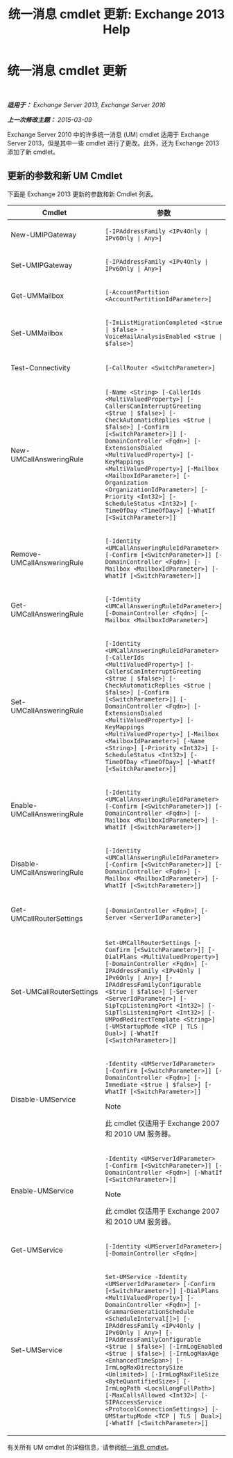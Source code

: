 ﻿---
title: '统一消息 cmdlet 更新: Exchange 2013 Help'
TOCTitle: 统一消息 cmdlet 更新
ms:assetid: a42c6643-67ed-4003-854a-ac1d66efb965
ms:mtpsurl: https://technet.microsoft.com/zh-cn/library/JJ150557(v=EXCHG.150)
ms:contentKeyID: 50491333
ms.date: 05/21/2018
mtps_version: v=EXCHG.150
ms.translationtype: MT
---

# 统一消息 cmdlet 更新

 

_**适用于：** Exchange Server 2013, Exchange Server 2016_

_**上一次修改主题：** 2015-03-09_

Exchange Server 2010 中的许多统一消息 (UM) cmdlet 适用于 Exchange Server 2013，但是其中一些 cmdlet 进行了更改。此外，还为 Exchange 2013 添加了新 cmdlet。

## 更新的参数和新 UM Cmdlet

下面是 Exchange 2013 更新的参数和新 Cmdlet 列表。


<table>
<colgroup>
<col style="width: 50%" />
<col style="width: 50%" />
</colgroup>
<thead>
<tr class="header">
<th>Cmdlet</th>
<th>参数</th>
</tr>
</thead>
<tbody>
<tr class="odd">
<td><p>New-UMIPGateway</p></td>
<td><p><code>[-IPAddressFamily &lt;IPv4Only | IPv6Only | Any&gt;]</code></p></td>
</tr>
<tr class="even">
<td><p>Set-UMIPGateway</p></td>
<td><p><code>[-IPAddressFamily &lt;IPv4Only | IPv6Only | Any&gt;]</code></p></td>
</tr>
<tr class="odd">
<td><p>Get-UMMailbox</p></td>
<td><p><code>[-AccountPartition &lt;AccountPartitionIdParameter&gt;]</code></p></td>
</tr>
<tr class="even">
<td><p>Set-UMMailbox</p></td>
<td><p><code>[-ImListMigrationCompleted &lt;$true | $false&gt; -VoiceMailAnalysisEnabled &lt;$true | $false&gt;]</code></p></td>
</tr>
<tr class="odd">
<td><p>Test-Connectivity</p></td>
<td><p><code>[-CallRouter &lt;SwitchParameter&gt;]</code></p></td>
</tr>
<tr class="even">
<td><p>New-UMCallAnsweringRule</p></td>
<td><p><code>[-Name &lt;String&gt; [-CallerIds &lt;MultiValuedProperty&gt;] [-CallersCanInterruptGreeting &lt;$true | $false&gt;] [-CheckAutomaticReplies &lt;$true | $false&gt;] [-Confirm [&lt;SwitchParameter&gt;]] [-DomainController &lt;Fqdn&gt;] [-ExtensionsDialed &lt;MultiValuedProperty&gt;] [-KeyMappings &lt;MultiValuedProperty&gt;] [-Mailbox &lt;MailboxIdParameter&gt;] [-Organization &lt;OrganizationIdParameter&gt;] [-Priority &lt;Int32&gt;] [-ScheduleStatus &lt;Int32&gt;] [-TimeOfDay &lt;TimeOfDay&gt;] [-WhatIf [&lt;SwitchParameter&gt;]]</code></p></td>
</tr>
<tr class="odd">
<td><p>Remove-UMCallAnsweringRule</p></td>
<td><p><code>[-Identity &lt;UMCallAnsweringRuleIdParameter&gt; [-Confirm [&lt;SwitchParameter&gt;]] [-DomainController &lt;Fqdn&gt;] [-Mailbox &lt;MailboxIdParameter&gt;] [-WhatIf [&lt;SwitchParameter&gt;]]</code></p></td>
</tr>
<tr class="even">
<td><p>Get-UMCallAnsweringRule</p></td>
<td><p><code>[-Identity &lt;UMCallAnsweringRuleIdParameter&gt;] [-DomainController &lt;Fqdn&gt;] [-Mailbox &lt;MailboxIdParameter&gt;]</code></p></td>
</tr>
<tr class="odd">
<td><p>Set-UMCallAnsweringRule</p></td>
<td><p><code>[-Identity &lt;UMCallAnsweringRuleIdParameter&gt; [-CallerIds &lt;MultiValuedProperty&gt;] [-CallersCanInterruptGreeting &lt;$true | $false&gt;] [-CheckAutomaticReplies &lt;$true | $false&gt;] [-Confirm [&lt;SwitchParameter&gt;]] [-DomainController &lt;Fqdn&gt;] [-ExtensionsDialed &lt;MultiValuedProperty&gt;] [-KeyMappings &lt;MultiValuedProperty&gt;] [-Mailbox &lt;MailboxIdParameter&gt;] [-Name &lt;String&gt;] [-Priority &lt;Int32&gt;] [-ScheduleStatus &lt;Int32&gt;] [-TimeOfDay &lt;TimeOfDay&gt;] [-WhatIf [&lt;SwitchParameter&gt;]]</code></p></td>
</tr>
<tr class="even">
<td><p>Enable-UMCallAnsweringRule</p></td>
<td><p><code>[-Identity &lt;UMCallAnsweringRuleIdParameter&gt; [-Confirm [&lt;SwitchParameter&gt;]] [-DomainController &lt;Fqdn&gt;] [-Mailbox &lt;MailboxIdParameter&gt;] [-WhatIf [&lt;SwitchParameter&gt;]]</code></p></td>
</tr>
<tr class="odd">
<td><p>Disable-UMCallAnsweringRule</p></td>
<td><p><code>[-Identity &lt;UMCallAnsweringRuleIdParameter&gt; [-Confirm [&lt;SwitchParameter&gt;]] [-DomainController &lt;Fqdn&gt;] [-Mailbox &lt;MailboxIdParameter&gt;] [-WhatIf [&lt;SwitchParameter&gt;]]</code></p></td>
</tr>
<tr class="even">
<td><p>Get-UMCallRouterSettings</p></td>
<td><p><code>[-DomainController &lt;Fqdn&gt;] [-Server &lt;ServerIdParameter&gt;]</code></p></td>
</tr>
<tr class="odd">
<td><p>Set-UMCallRouterSettings</p></td>
<td><p><code>Set-UMCallRouterSettings [-Confirm [&lt;SwitchParameter&gt;]] [-DialPlans &lt;MultiValuedProperty&gt;] [-DomainController &lt;Fqdn&gt;] [-IPAddressFamily &lt;IPv4Only | IPv6Only | Any&gt;] [-IPAddressFamilyConfigurable &lt;$true | $false&gt;] [-Server &lt;ServerIdParameter&gt;] [-SipTcpListeningPort &lt;Int32&gt;] [-SipTlsListeningPort &lt;Int32&gt;] [-UMPodRedirectTemplate &lt;String&gt;] [-UMStartupMode &lt;TCP | TLS | Dual&gt;] [-WhatIf [&lt;SwitchParameter&gt;]]</code></p></td>
</tr>
<tr class="even">
<td><p>Disable-UMService</p></td>
<td><p><code>-Identity &lt;UMServerIdParameter&gt; [-Confirm [&lt;SwitchParameter&gt;]] [-DomainController &lt;Fqdn&gt;] [-Immediate &lt;$true | $false&gt;] [-WhatIf [&lt;SwitchParameter&gt;]]</code></p>

> [!NOTE]
> 此 cmdlet 仅适用于 Exchange 2007 和 2010 UM 服务器。

</td>
</tr>
<tr class="odd">
<td><p>Enable-UMService</p></td>
<td><p><code>-Identity &lt;UMServerIdParameter&gt; [-Confirm [&lt;SwitchParameter&gt;]] [-DomainController &lt;Fqdn&gt;] [-WhatIf [&lt;SwitchParameter&gt;]]</code></p>

> [!NOTE]
> 此 cmdlet 仅适用于 Exchange 2007 和 2010 UM 服务器。

</td>
</tr>
<tr class="even">
<td><p>Get-UMService</p></td>
<td><p><code>[-Identity &lt;UMServerIdParameter&gt;] [-DomainController &lt;Fqdn&gt;]</code></p></td>
</tr>
<tr class="odd">
<td><p>Set-UMService</p></td>
<td><p><code>Set-UMService -Identity &lt;UMServerIdParameter&gt; [-Confirm [&lt;SwitchParameter&gt;]] [-DialPlans &lt;MultiValuedProperty&gt;] [-DomainController &lt;Fqdn&gt;] [-GrammarGenerationSchedule &lt;ScheduleInterval[]&gt;] [-IPAddressFamily &lt;IPv4Only | IPv6Only | Any&gt;] [-IPAddressFamilyConfigurable &lt;$true | $false&gt;] [-IrmLogEnabled &lt;$true | $false&gt;] [-IrmLogMaxAge &lt;EnhancedTimeSpan&gt;] [-IrmLogMaxDirectorySize &lt;Unlimited&gt;] [-IrmLogMaxFileSize &lt;ByteQuantifiedSize&gt;] [-IrmLogPath &lt;LocalLongFullPath&gt;] [-MaxCallsAllowed &lt;Int32&gt;] [-SIPAccessService &lt;ProtocolConnectionSettings&gt;] [-UMStartupMode &lt;TCP | TLS | Dual&gt;] [-WhatIf [&lt;SwitchParameter&gt;]]</code></p></td>
</tr>
</tbody>
</table>


有关所有 UM cmdlet 的详细信息，请参阅[统一消息 cmdlet](https://technet.microsoft.com/zh-cn/library/aa997665\(v=exchg.150\))。

